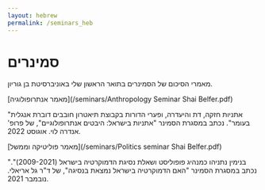 ```yaml
---
layout: hebrew
permalink: /seminars_heb
---
```


# סמינרים

מאמרי הסיכום של הסמינרים בתואר הראשון שלי באוניברסיטת בן גוריון.
 
[מאמר אנתרופולוגיה](/seminars/Anthropology Seminar Shai Belfer.pdf)

"אתניות חזקה, דת והיעדרה, ופערי הדורות בקבוצת תיאטרון חובבים דוברת אנגלית בעומר". נכתב במסגרת הסמינר "אתניות בישראל: היבטים אנתרופולוגיים", של פרופ' אנדרה לוי. אוגוסט 2022.


[מאמר פוליטיקה וממשל](/seminars/Politics seminar Shai Belfer.pdf)

"בנימין נתניהו כמנהיג פופוליסט ושאלת נסיגת הדמוקרטיה בישראל (2009-2021)". נכתב במסגרת הסמינר "האם הדמוקרטיה בישראל נמצאת בנסיגה", של ד"ר גל אריאלי. נובמבר 2021.
